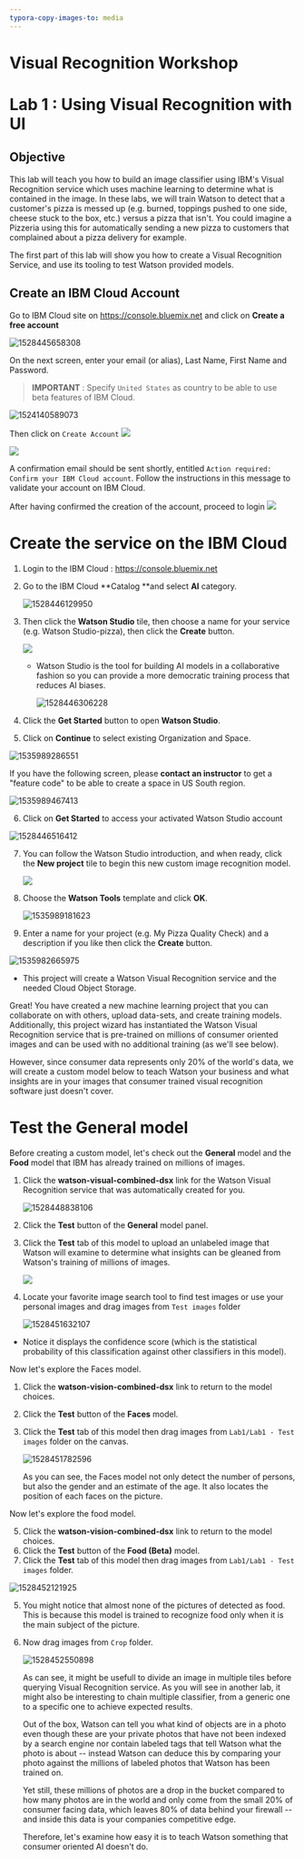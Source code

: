 ```yaml
---
typora-copy-images-to: media
---
```


Visual Recognition Workshop 
========

Lab 1 : Using Visual Recognition with UI
========

Objective
---------

This lab will teach you how to build an image classifier using IBM's Visual Recognition service which uses machine learning to determine what is contained in the image. In these labs, we will
train Watson to detect that a customer's pizza is messed up (e.g. burned, toppings pushed to one side, cheese stuck to the box, etc.) versus a pizza that isn't. You could imagine a Pizzeria using this for
automatically sending a new pizza to customers that complained about a pizza delivery for example.

The first part of this lab will show you how to create a Visual Recognition Service, and use its tooling to test Watson provided models.

## Create an IBM Cloud Account

Go to IBM Cloud site on https://console.bluemix.net and click on **Create a free account**

![1528445658308](media/1528445658308.png)

On the next screen, enter your email (or alias), Last Name, First Name and Password.



> **IMPORTANT** : Specify `United States` as country to be able to use beta features of IBM Cloud.



![1524140589073](media/1524140589073.png)

Then click on  `Create Account` ![](media/markdown-img-paste-20180407161910216.png)

![](media/markdown-img-paste-20180407162020834.png)

A confirmation email should be sent shortly, entitled `Action required: Confirm your IBM Cloud account`. Follow the instructions in this message to validate your account on IBM Cloud.

After having confirmed the creation of the account, proceed to login ![](media/markdown-img-paste-20180407182743424.png)


Create the service on the IBM Cloud
===================================

1. Login to the IBM Cloud : https://console.bluemix.net

2. Go to the IBM Cloud **Catalog **and select **AI** category. 

    ![1528446129950](media/1528446129950.png)

3. Then click the **Watson Studio** tile, then choose a name for your service (e.g. Watson Studio-pizza), then click the **Create** button.

    ![](./media/image2.png)

    - Watson Studio is the tool for building AI models in a collaborative fashion so you can provide a more democratic training process that reduces AI biases.

        ![1528446306228](media/1528446306228.png)

4. Click the **Get Started** button to open **Watson Studio**.

5. Click on **Continue** to select existing Organization and Space.

  ![1535989286551](media/1535989286551.png)

  If you have the following screen, please **contact an instructor** to get a "feature code" to be able to create a space in US South region.

  ![1535989467413](media/1535989467413.png)

6. Click on **Get Started** to access your activated Watson Studio account 

  ![1528446516412](media/1528446516412.png)

7. You can follow the Watson Studio introduction, and when ready, click the **New project** tile to begin this new custom image recognition model.

    ![](./media/image3.png)

8. Choose the **Watson Tools** template and click **OK**.

    ![1535989181623](media/1535989181623.png)

9. Enter a name for your project (e.g. My Pizza Quality Check) and a description if you like then click the **Create** button.

  ![1535982665975](media/1535982665975.png)

  -   This project will create a Watson Visual Recognition service and the needed Cloud Object Storage.

Great! You have created a new machine learning project that you can collaborate on with others, upload data-sets, and create training models. Additionally, this project wizard has instantiated the Watson
Visual Recognition service that is pre-trained on millions of consumer oriented images and can be used with no additional training (as we'll see below). 

However, since consumer data represents only 20% of the world's data, we will create a custom model below to teach Watson your business and what insights are in your images that consumer trained visual recognition software just doesn't cover.

Test the General model
======================

Before creating a custom model, let's check out the **General** model and the **Food** model that IBM has already trained on millions of images.

1. Click the **watson-visual-combined-dsx** link for the Watson Visual Recognition service that was automatically created for you.

    ![1528448838106](media/1528448838106.png)

2. Click the **Test** button of the **General** model panel.

3. Click the **Test** tab of this model to upload an unlabeled image that Watson will examine to determine what insights can be gleaned from Watson's training of millions of images.

    ![](./media/image7.png)

4. Locate your favorite image search tool to find test images or use your personal images and drag images from `Test images` folder 

    ![1528451632107](media/1528451632107.png)

-   Notice it displays the confidence score (which is the statistical probability of this classification against other classifiers in this model).

Now let's explore the Faces model.

1. Click the **watson-vision-combined-dsx** link to return to the model choices.

2. Click the **Test** button of the **Faces** model.

3. Click the **Test** tab of this model then drag images from `Lab1/Lab1 - Test images` folder on the canvas.

   ![1528451782596](media/1528451782596.png)

   As you can see, the Faces model not only detect the number of persons, but also the gender and an estimate of the age. It also locates the position of each faces on the picture.

Now let's explore the food model.

5.  Click the **watson-vision-combined-dsx** link to return to the model choices.
6.  Click the **Test** button of the **Food (Beta)** model.
7.  Click the **Test** tab of this model then  drag images from `Lab1/Lab1 - Test images` folder. 

![1528452121925](media/1528452121925.png)

5. You might notice that almost none of the pictures of detected as food. This is because this model is trained to recognize food only when it is the main subject of the picture.

6. Now  drag images from `Crop` folder. 

    ![1528452550898](media/1528452550898.png)

    As can see, it might be usefull to divide an image in multiple tiles before querying Visual Recognition service.  As you will see in another lab, it might also be interesting to chain multiple classifier, from a generic one to a specific one to achieve expected results.

    

    Out of the box, Watson can tell you what kind of objects are in a photo even though these are your private photos that have not been indexed by a search engine nor contain labeled tags that tell Watson what the photo is about -- instead Watson can deduce this by comparing your photo against the millions of labeled photos that Watson has been trained on. 

    

    Yet still, these millions of photos are a drop in the bucket compared to how many photos are in the world and only come from the small 20% of consumer facing data, which leaves 80% of data behind your firewall -- and inside this data is your companies competitive edge. 

    

    Therefore, let's examine how easy it is to teach Watson something that consumer oriented AI doesn't do.